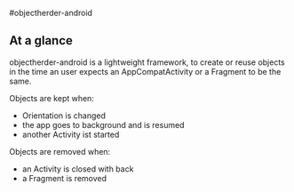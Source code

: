 #objectherder-android

## At a glance ##
objectherder-android is a lightweight framework, to create or reuse objects in the time an user expects an AppCompatActivity or a Fragment to be the same.

Objects are kept when:

 - Orientation is changed
 - the app goes to background and is resumed
 - another Activity ist started

Objects are removed when:

 - an Activity is closed with back
 - a Fragment is removed


